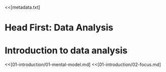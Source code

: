 <<[metadata.txt]

# Head First: Data Analysis

# Introduction to data analysis
<<[01-introduction/01-mental-model.md]
<<[01-introduction/02-focus.md]
